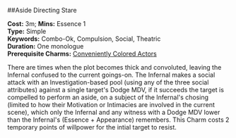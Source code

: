 ##Aside Directing Stare

**Cost:** 3m; **Mins:** Essence 1<br />
**Type:** Simple<br />
**Keywords:** Combo-Ok, Compulsion, Social, Theatric<br />
**Duration:** One monologue<br />
**Prerequisite Charms:** [Conveniently Colored Actors](conveniently.colored.actors.markdown)

There are times when the plot becomes thick and convoluted, leaving the Infernal confused to the current goings-on.
The Infernal makes a social attack with an Investigation-based pool (using any of the three social attributes) against a single target's Dodge MDV, if it succeeds the target is compelled to perform an aside, on a subject of the Infernal's chosing (limited to how their Motivation or Intimacies are involved in the current scene), which only the Infernal and any witness with a Dodge MDV lower than the Infernal's (Essence + Appearance) remembers.
This Charm costs 2 temporary points of willpower for the intial target to resist.
